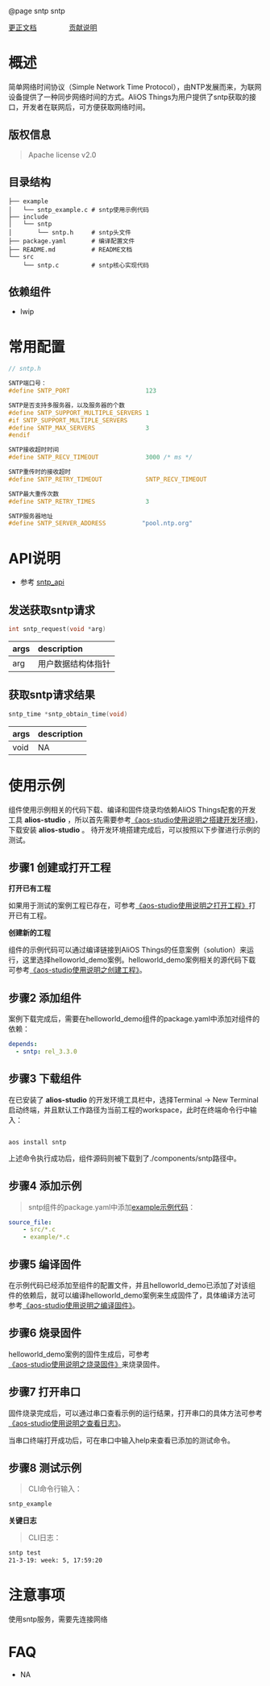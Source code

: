 @page sntp sntp

[更正文档](https://gitee.com/alios-things/sntp/edit/rel_3.3.0/README.md) &emsp;&emsp;&emsp;&emsp; [贡献说明](https://g.alicdn.com/alios-things-3.3/doc/contribute_doc.html)

# 概述

简单网络时间协议（Simple Network Time Protocol），由NTP发展而来，为联网设备提供了一种同步网络时间的方式。AliOS Things为用户提供了sntp获取的接口，开发者在联网后，可方便获取网络时间。

## 版权信息

> Apache license v2.0

## 目录结构

```tree
├── example
│   └── sntp_example.c # sntp使用示例代码
├── include
│   └── sntp
│       └── sntp.h     # sntp头文件
├── package.yaml       # 编译配置文件
├── README.md          # README文档
└── src
    └── sntp.c         # sntp核心实现代码
```
## 依赖组件

* lwip

# 常用配置

```c
// sntp.h

SNTP端口号：
#define SNTP_PORT                     123

SNTP是否支持多服务器，以及服务器的个数
#define SNTP_SUPPORT_MULTIPLE_SERVERS 1
#if SNTP_SUPPORT_MULTIPLE_SERVERS
#define SNTP_MAX_SERVERS              3
#endif

SNTP接收超时时间
#define SNTP_RECV_TIMEOUT             3000 /* ms */

SNTP重传时的接收超时
#define SNTP_RETRY_TIMEOUT            SNTP_RECV_TIMEOUT

SNTP最大重传次数
#define SNTP_RETRY_TIMES              3

SNTP服务器地址
#define SNTP_SERVER_ADDRESS          "pool.ntp.org"
```

# API说明

- 参考 [sntp_api](https://g.alicdn.com/alios-things-3.3/doc/group__sntp__api.html)

## 发送获取sntp请求

```C
int sntp_request(void *arg)
```

| args | description        |
| :--- | :----------------- |
| arg  | 用户数据结构体指针 |

## 获取sntp请求结果

```C
sntp_time *sntp_obtain_time(void)
```

| args | description |
| :--- | :---------- |
| void | NA          |

# 使用示例

组件使用示例相关的代码下载、编译和固件烧录均依赖AliOS Things配套的开发工具 **alios-studio** ，所以首先需要参考[《aos-studio使用说明之搭建开发环境》](https://g.alicdn.com/alios-things-3.3/doc/setup_env.html)，下载安装 **alios-studio** 。
待开发环境搭建完成后，可以按照以下步骤进行示例的测试。

## 步骤1 创建或打开工程

**打开已有工程**

如果用于测试的案例工程已存在，可参考[《aos-studio使用说明之打开工程》](https://g.alicdn.com/alios-things-3.3/doc/open_project.html)打开已有工程。

**创建新的工程**

组件的示例代码可以通过编译链接到AliOS Things的任意案例（solution）来运行，这里选择helloworld_demo案例。helloworld_demo案例相关的源代码下载可参考[《aos-studio使用说明之创建工程》](https://g.alicdn.com/alios-things-3.3/doc/create_project.html)。

## 步骤2 添加组件

案例下载完成后，需要在helloworld_demo组件的package.yaml中添加对组件的依赖：
```yaml
depends:
  - sntp: rel_3.3.0
```

## 步骤3 下载组件

在已安装了 **alios-studio** 的开发环境工具栏中，选择Terminal -> New Terminal启动终端，并且默认工作路径为当前工程的workspace，此时在终端命令行中输入：

```shell

aos install sntp

```

上述命令执行成功后，组件源码则被下载到了./components/sntp路径中。

## 步骤4 添加示例

> sntp组件的package.yaml中添加[example示例代码](https://gitee.com/alios-things/sntp/tree/rel_3.3.0/example)：
```yaml
source_file:
    - src/*.c
    - example/*.c
```

## 步骤5 编译固件

在示例代码已经添加至组件的配置文件，并且helloworld_demo已添加了对该组件的依赖后，就可以编译helloworld_demo案例来生成固件了，具体编译方法可参考[《aos-studio使用说明之编译固件》](https://g.alicdn.com/alios-things-3.3/doc/build_project.html)。

## 步骤6 烧录固件

helloworld_demo案例的固件生成后，可参考[《aos-studio使用说明之烧录固件》](https://g.alicdn.com/alios-things-3.3/doc/burn_image.html)来烧录固件。

## 步骤7 打开串口

固件烧录完成后，可以通过串口查看示例的运行结果，打开串口的具体方法可参考[《aos-studio使用说明之查看日志》](https://g.alicdn.com/alios-things-3.3/doc/view_log.html)。

当串口终端打开成功后，可在串口中输入help来查看已添加的测试命令。

## 步骤8 测试示例

> CLI命令行输入：
```sh
sntp_example
```
**关键日志**
> CLI日志：

```sh
sntp test
21-3-19: week: 5, 17:59:20
```
# 注意事项

使用sntp服务，需要先连接网络

# FAQ

- NA
